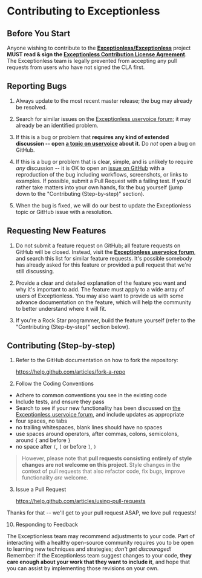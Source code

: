 ﻿# Contributing to Exceptionless

## Before You Start

Anyone wishing to contribute to the **[Exceptionless/Exceptionless](https://github.com/exceptionless/exceptionless)** project **MUST read &amp; sign the [Exceptionless Contribution License Agreement](http://www.clahub.com/agreements/exceptionless/Exceptionless)**. The Exceptionless team is legally prevented from accepting any pull requests from users who have not signed the CLA first.

## Reporting Bugs

1. Always update to the most recent master release; the bug may already be resolved.

2. Search for similar issues on the [Exceptionless uservoice forum][m]; it may already be an identified problem.

3. If this is a bug or problem that **requires any kind of extended discussion -- open [a topic on uservoice][m] about it**. Do *not* open a bug on GitHub.

4. If this is a bug or problem that is clear, simple, and is unlikely to require *any* discussion -- it is OK to open an [issue on GitHub](https://github.com/exceptionless/exceptionless/issues) with a reproduction of the bug including workflows, screenshots, or links to examples. If possible, submit a Pull Request with a failing test. If you'd rather take matters into your own hands, fix the bug yourself (jump down to the "Contributing (Step-by-step)" section).
5. When the bug is fixed, we will do our best to update the Exceptionless topic or GitHub issue with a resolution.

## Requesting New Features

1. Do not submit a feature request on GitHub; all feature requests on GitHub will be closed. Instead, visit the **[Exceptionless uservoice forum][m]**, and search this list for similar feature requests. It's possible somebody has already asked for this feature or provided a pull request that we're still discussing.

2. Provide a clear and detailed explanation of the feature you want and why it's important to add. The feature must apply to a wide array of users of Exceptionless. You may also want to provide us with some advance documentation on the feature, which will help the community to better understand where it will fit.

3. If you're a Rock Star programmer, build the feature yourself (refer to the "Contributing (Step-by-step)" section below).

## Contributing (Step-by-step)

1. Refer to the GitHub documentation on how to fork the repository:

    https://help.github.com/articles/fork-a-repo

2. Follow the Coding Conventions
  * Adhere to common conventions you see in the existing code
  * Include tests, and ensure they pass
  * Search to see if your new functionality has been discussed on [the Exceptionless uservoice forum](http://exceptionless.uservoice.com), and include updates as appropriate
  * four spaces, no tabs
  * no trailing whitespaces, blank lines should have no spaces
  * use spaces around operators, after commas, colons, semicolons, around `{` and before `}`
  * no space after `(`, `[` or before `]`, `)`

  > However, please note that **pull requests consisting entirely of style changes are not welcome on this project**. Style changes in the context of pull requests that also refactor code, fix bugs, improve functionality *are* welcome.

3. Issue a Pull Request

    https://help.github.com/articles/using-pull-requests
  
  Thanks for that -- we'll get to your pull request ASAP, we love pull requests!

10. Responding to Feedback

  The Exceptionless team may recommend adjustments to your code. Part of interacting with a healthy open-source community requires you to be open to learning new techniques and strategies; *don't get discouraged!* Remember: if the Exceptionless team suggest changes to your code, **they care enough about your work that they want to include it**, and hope that you can assist by implementing those revisions on your own.
  
[m]: https://exceptionless.uservoice.com
